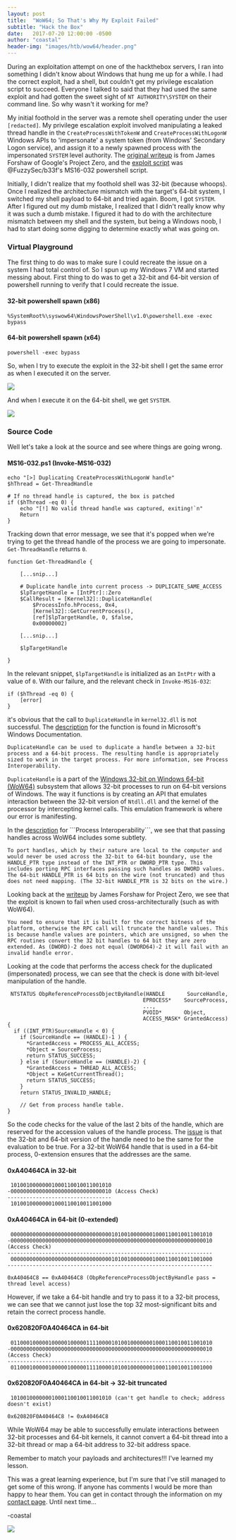 ```yaml
---
layout: post
title:  "WoW64; So That's Why My Exploit Failed"
subtitle: "Hack the Box"
date:   2017-07-20 12:00:00 -0500
author: "coastal"
header-img: "images/htb/wow64/header.png"
---
```


During an exploitation attempt on one of the hackthebox servers, I ran into something I didn't know about Windows that hung me up for a while. I had the correct exploit, had a shell, but couldn't get my privilege escalation script to succeed. Everyone I talked to said that they had used the same exploit and had gotten the sweet sight of ```NT AUTHORITY\SYSTEM``` on their command line. So why wasn't it working for me?

My initial foothold in the server was a remote shell operating under the user ```[redacted]```. My privilege escalation exploit involved manipulating a leaked thread handle in the ```CreateProcessWithTokenW``` and ```CreateProcessWithLogonW``` Windows APIs to 'impersonate' a system token (from Windows' Secondary Logon service), and assign it to a newly spawned process with the impersonated ```SYSTEM``` level authority. The [original writeup](https://googleprojectzero.blogspot.co.uk/2016/03/exploiting-leaked-thread-handle.html) is from James Forshaw of Google's Project Zero, and the [exploit script](https://github.com/FuzzySecurity/PowerShell-Suite/blob/master/Invoke-MS16-032.ps1) was @FuzzySec/b33f's MS16-032 powershell script. 

Initially, I didn't realize that my foothold shell was 32-bit (because whoops). Once I realized the architecture mismatch with the target's 64-bit system, I switched my shell payload to 64-bit and tried again. Boom, I got ```SYSTEM```. After I figured out my dumb mistake, I realized that I didn't really know why it was such a dumb mistake. I figured it had to do with the architecture mismatch between my shell and the system, but being a Windows noob, I had to start doing some digging to determine exactly what was going on.

### Virtual Playground

The first thing to do was to make sure I could recreate the issue on a system I had total control of. So I spun up my Windows 7 VM and started messing about. First thing to do was to get a 32-bit and 64-bit version of powershell running to verify that I could recreate the issue.

#### 32-bit powershell spawn (x86)

```
%SystemRoot%\syswow64\WindowsPowerShell\v1.0\powershell.exe -exec bypass
```

#### 64-bit powershell spawn (x64) 

```
powershell -exec bypass
```

So, when I try to execute the exploit in the 32-bit shell I get the same error as when I executed it on the server.

<img src="{{ site.baseurl }}/images/htb/wow64/32bit-win7.png">

And when I execute it on the 64-bit shell, we get ```SYSTEM```.

<img src="{{ site.baseurl }}/images/htb/wow64/64bit-win7.png">


### Source Code

Well let's take a look at the source and see where things are going wrong.

#### MS16-032.ps1 (Invoke-MS16-032)

```
echo "[>] Duplicating CreateProcessWithLogonW handle"
$hThread = Get-ThreadHandle

# If no thread handle is captured, the box is patched
if ($hThread -eq 0) {
	echo "[!] No valid thread handle was captured, exiting!`n"
	Return
}
```

Tracking down that error message, we see that it's popped when we're trying to get the thread handle of the process we are going to impersonate. ```Get-ThreadHandle``` returns ```0```.

```
function Get-ThreadHandle {
	
	[...snip...]
	
	# Duplicate handle into current process -> DUPLICATE_SAME_ACCESS
	$lpTargetHandle = [IntPtr]::Zero
	$CallResult = [Kernel32]::DuplicateHandle(
		$ProcessInfo.hProcess, 0x4,
		[Kernel32]::GetCurrentProcess(),
		[ref]$lpTargetHandle, 0, $false,
		0x00000002)

	[...snip...]
	
	$lpTargetHandle

}
```

In the relevant snippet, ```$lpTargetHandle``` is initialized as an ```IntPtr``` with a value of ```0```. With our failure, and the relevant check in ```Invoke-MS16-032```:

```
if ($hThread -eq 0) {
	[error]
}
```

it's obvious that the call to ```DuplicateHandle``` in ```kernel32.dll``` is not successful. The [description](https://msdn.microsoft.com/en-us/library/windows/desktop/ms724251(v=vs.85).aspx) for the function is found in Microsoft's Windows Documentation.

	DuplicateHandle can be used to duplicate a handle between a 32-bit process and a 64-bit process. The resulting handle is appropriately sized to work in the target process. For more information, see Process Interoperability.

```DuplicateHandle``` is a part of the [Windows 32-bit on Windows 64-bit (WoW64)](https://msdn.microsoft.com/en-us/library/windows/desktop/aa384249(v=vs.85).aspx) subsystem that allows 32-bit processes to run on 64-bit versions of Windows. The way it functions is by creating an API that emulates interaction between the 32-bit version of ```Ntdll.dll``` and the kernel of the processor by intercepting kernel calls. This emulation framework is where our error is manifesting.

In the [description](https://msdn.microsoft.com/en-us/library/windows/desktop/aa384231(v=vs.85).aspx) for ```Process Interoperability```, we see that that passing handles across WoW64 includes some subtlety.

	To port handles, which by their nature are local to the computer and would never be used across the 32-bit to 64-bit boundary, use the HANDLE_PTR type instead of the INT_PTR or DWORD_PTR type. This includes porting RPC interfaces passing such handles as DWORD values. The 64-bit HANDLE_PTR is 64 bits on the wire (not truncated) and thus does not need mapping. (The 32-bit HANDLE_PTR is 32 bits on the wire.)

Looking back at the [writeup](https://googleprojectzero.blogspot.co.uk/2016/03/exploiting-leaked-thread-handle.html) by James Forshaw for Project Zero, we see that the exploit is known to fail when used cross-architecturally (such as with WoW64).

	You need to ensure that it is built for the correct bitness of the platform, otherwise the RPC call will truncate the handle values. This is because handle values are pointers, which are unsigned, so when the RPC routines convert the 32 bit handles to 64 bit they are zero extended. As (DWORD)-2 does not equal (DWORD64)-2 it will fail with an invalid handle error.

Looking at the code that performs the access check for the duplicated (impersonated) process, we can see that the check is done with bit-level manipulation of the handle.

```
 NTSTATUS ObpReferenceProcessObjectByHandle(HANDLE       SourceHandle,
                                           EPROCESS*    SourceProcess, 
                                           ..., 
                                           PVOID*       Object, 
                                           ACCESS_MASK* GrantedAccess) {
  if ((INT_PTR)SourceHandle < 0) {
    if (SourceHandle == (HANDLE)-1 ) {
      *GrantedAccess = PROCESS_ALL_ACCESS;
      *Object = SourceProcess;
      return STATUS_SUCCESS;
    } else if (SourceHandle == (HANDLE)-2) {
      *GrantedAccess = THREAD_ALL_ACCESS;
      *Object = KeGetCurrentThread();
      return STATUS_SUCCESS;
    }
    return STATUS_INVALID_HANDLE;
    
    // Get from process handle table.
}
```

So the code checks for the value of the last 2 bits of the handle, which are reserved for the accession values of the handle process. The [issue](https://blogs.msdn.microsoft.com/larryosterman/2005/01/31/transfering-a-pointer-across-processes/) is that the 32-bit and 64-bit version of the handle need to be the same for the evaluation to be true. For a 32-bit WoW64 handle that is used in a 64-bit process, 0-extension ensures that the addresses are the same.

#### 0xA40464CA in 32-bit

```
 10100100000001000110010011001010
-00000000000000000000000000000010 (Access Check)
---------------------------------
 10100100000001000110010011001000
```

#### 0xA40464CA in 64-bit (0-extended)

```
 0000000000000000000000000000000010100100000001000110010011001010
-0000000000000000000000000000000000000000000000000000000000000010 (Access Check)
-----------------------------------------------------------------
 0000000000000000000000000000000010100100000001000110010011001000
-----------------------------------------------------------------
```

```
0xA40464C8 == 0xA40464C8 (ObpReferenceProcessObjectByHandle pass = thread level access)
```

However, if we take a 64-bit handle and try to pass it to a 32-bit process, we can see that we cannot just lose the top 32 most-significant bits and retain the correct process handle.

#### 0x620820F0A40464CA in 64-bit

```
 0110001000001000001000001111000010100100000001000110010011001010
-0000000000000000000000000000000000000000000000000000000000000010 (Access Check)
-----------------------------------------------------------------
 0110001000001000001000001111000010100100000001000110010011001000
```

#### 0x620820F0A40464CA in 64-bit -> 32-bit truncated

```
 10100100000001000110010011001010 (can't get handle to check; address doesn't exist)

```

```
0x620820F0A40464C8 != 0xA40464C8 
```

While WoW64 may be able to successfully emulate interactions between 32-bit processes and 64-bit kernels, it cannot convert a 64-bit thread into a 32-bit thread or map a 64-bit address to 32-bit address space. 

Remember to match your payloads and architectures!!! I've learned my lesson.

This was a great learning experience, but I'm sure that I've still managed to get some of this wrong. If anyone has comments I would be more than happy to hear them. You can get in contact through the information on my [contact page](https://spencerdodd.github.io/spencerdodd.github.io/contact/). Until next time...

-coastal

<img src="{{ site.baseurl }}/images/htb/wow64/iamroot.png">


















